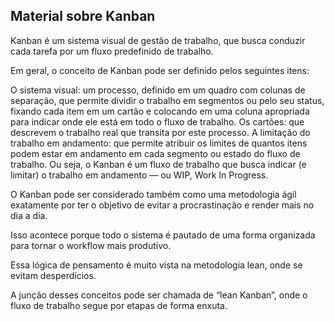 ## Material sobre Kanban

Kanban é um sistema visual de gestão de trabalho, que busca conduzir cada tarefa por um fluxo predefinido de trabalho.

Em geral, o conceito de Kanban pode ser definido pelos seguintes itens:

O sistema visual: um processo, definido em um quadro com colunas de separação, que permite dividir o trabalho em segmentos ou pelo seu status, fixando cada item em um cartão e colocando em uma coluna apropriada para indicar onde ele está em todo o fluxo de trabalho. 
Os cartões: que descrevem o trabalho real que transita por este processo.
A limitação do trabalho em andamento: que permite atribuir os limites de quantos itens podem estar em andamento em cada segmento ou estado do fluxo de trabalho.
Ou seja, o Kanban é um fluxo de trabalho que busca indicar (e limitar) o trabalho em andamento — ou WIP, Work In Progress.

O Kanban pode ser considerado também como uma metodologia ágil exatamente por ter o objetivo de evitar a procrastinação e render mais no dia a dia.

Isso acontece porque todo o sistema é pautado  de uma forma organizada para tornar  o workflow mais produtivo.

Essa lógica de pensamento é muito vista na metodologia lean, onde se evitam desperdícios.

A junção desses conceitos pode ser chamada de “lean Kanban”, onde o fluxo de trabalho segue por etapas de forma enxuta. 